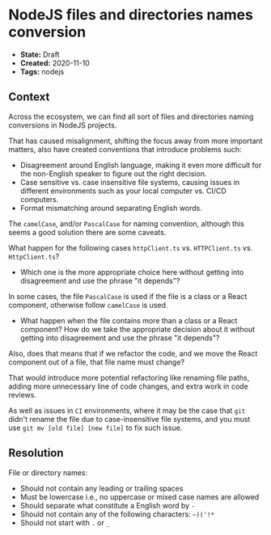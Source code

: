# NodeJS files and directories names conversion

* **State:** Draft
* **Created:** 2020-11-10
* **Tags:** nodejs

## Context

Across the ecosystem, we can find all sort of files and directories naming
conversions in NodeJS projects.

That has caused misalignment, shifting the focus away from more important
matters, also have created conventions that introduce problems such:

* Disagreement around English language, making it even more difficult for the
  non-English speaker to figure out the right decision.
* Case sensitive vs. case insensitive file systems, causing issues in different
  environments such as your local computer vs. CI/CD computers.
* Format mismatching around separating English words.

The `camelCase`, and/or `PascalCase` for naming convention, although this seems
a good solution there are some caveats.

What happen for the following cases `httpClient.ts` vs. `HTTPClient.ts` vs.
`HttpClient.ts`?

* Which one is the more appropriate choice here without getting into
  disagreement and use the phrase "it depends"?

In some cases, the file `PascalCase` is used if the file is a class or
a React component, otherwise follow `camelCase` is used.

* What happen when the file contains more than a class or a React component? How
  do we take the appropriate decision about it without getting into
  disagreement and use the phrase "it depends"?

Also, does that means that if we refactor the code, and we move the React
component out of a file, that file name must change?

That would introduce more potential refactoring like renaming file paths,
adding more unnecessary line of code changes, and extra work in code reviews.

As well as issues in `CI` environments, where it may be the case that `git`
didn't rename the file due to case-insensitive file systems, and you must use
`git mv [old file] [new file]` to fix such issue.

## Resolution

File or directory names:

* Should not contain any leading or trailing spaces
* Must be lowercase i.e., no uppercase or mixed case names are allowed
* Should separate what constitute a English word by `-`
* Should not contain any of the following characters: `~)('!*`
* Should not start with `.` or `_`
